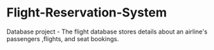 # Flight-Reservation-System
Database project - The flight database stores details about an airline's passengers ,flights, and seat bookings.
